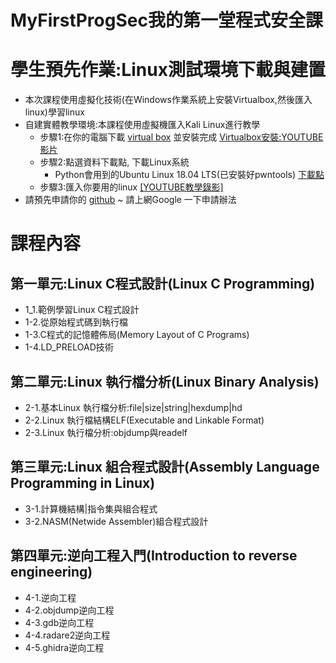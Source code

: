 # MyFirstProgSec我的第一堂程式安全課 

# 學生預先作業:Linux測試環境下載與建置
- 本次課程使用虛擬化技術(在Windows作業系統上安裝Virtualbox,然後匯入linux)學習linux
- 自建實體教學環境:本課程使用虛擬機匯入Kali Linux進行教學
  - 步驟1:在你的電腦下載 [virtual box](https://www.virtualbox.org/wiki/Downloads) 並安裝完成 [Virtualbox安裝:YOUTUBE影片](https://youtu.be/FC0CX71aGnc)
  - 步驟2:點選資料下載點, 下載Linux系統
    - Python會用到的Ubuntu Linux 18.04 LTS(已安裝好pwntools)  [下載點](https://drive.google.com/file/d/1aP-qCFP6jKsGYXtKy9ahwZleQSENEi7C/view?usp=sharing)
  - 步驟3:匯入你要用的linux  [[YOUTUBE教學錄影]](https://youtu.be/GTpQR7fZcwE)
- 請預先申請你的 [github](https://github.com/)  ~ 請上網Google 一下申請辦法
# 課程內容
## 第一單元:Linux C程式設計(Linux C Programming)
- 1_1.範例學習Linux C程式設計
- 1-2.從原始程式碼到執行檔
- 1-3.C程式的記憶體佈局(Memory Layout of C Programs)
- 1-4.LD_PRELOAD技術
## 第二單元:Linux 執行檔分析(Linux Binary Analysis)
- 2-1.基本Linux 執行檔分析:file|size|string|hexdump|hd
- 2-2.Linux 執行檔結構ELF(Executable and Linkable Format)
- 2-3.Linux 執行檔分析:objdump與readelf
## 第三單元:Linux 組合程式設計(Assembly Language Programming in Linux)
- 3-1.計算機結構|指令集與組合程式
- 3-2.NASM(Netwide Assembler)組合程式設計
## 第四單元:逆向工程入門(Introduction to reverse engineering)
- 4-1.逆向工程
- 4-2.objdump逆向工程
- 4-3.gdb逆向工程
- 4-4.radare2逆向工程
- 4-5.ghidra逆向工程

